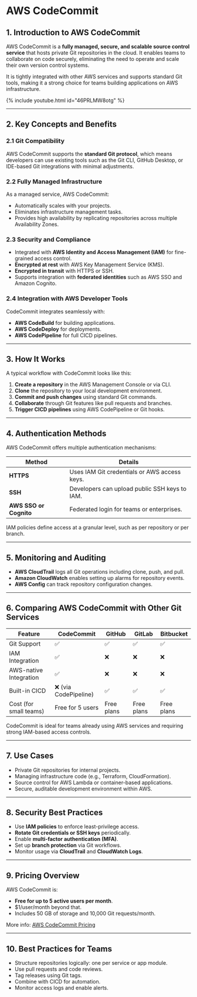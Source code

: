 # **AWS CodeCommit**

## 1. Introduction to AWS CodeCommit

AWS CodeCommit is a **fully managed, secure, and scalable source control service** that hosts private Git repositories in the cloud. It enables teams to collaborate on code securely, eliminating the need to operate and scale their own version control systems.

It is tightly integrated with other AWS services and supports standard Git tools, making it a strong choice for teams building applications on AWS infrastructure.


{% include youtube.html id="46PRLMW8otg" %}

---

## 2. Key Concepts and Benefits

### 2.1 Git Compatibility

AWS CodeCommit supports the **standard Git protocol**, which means developers can use existing tools such as the Git CLI, GitHub Desktop, or IDE-based Git integrations with minimal adjustments.

### 2.2 Fully Managed Infrastructure

As a managed service, AWS CodeCommit:
- Automatically scales with your projects.
- Eliminates infrastructure management tasks.
- Provides high availability by replicating repositories across multiple Availability Zones.

### 2.3 Security and Compliance

- Integrated with **AWS Identity and Access Management (IAM)** for fine-grained access control.
- **Encrypted at rest** with AWS Key Management Service (KMS).
- **Encrypted in transit** with HTTPS or SSH.
- Supports integration with **federated identities** such as AWS SSO and Amazon Cognito.

### 2.4 Integration with AWS Developer Tools

CodeCommit integrates seamlessly with:
- **AWS CodeBuild** for building applications.
- **AWS CodeDeploy** for deployments.
- **AWS CodePipeline** for full CICD pipelines.

---

## 3. How It Works

A typical workflow with CodeCommit looks like this:

1. **Create a repository** in the AWS Management Console or via CLI.
2. **Clone** the repository to your local development environment.
3. **Commit and push changes** using standard Git commands.
4. **Collaborate** through Git features like pull requests and branches.
5. **Trigger CICD pipelines** using AWS CodePipeline or Git hooks.

---

## 4. Authentication Methods

AWS CodeCommit offers multiple authentication mechanisms:

| Method      | Details |
|-------------|---------|
| **HTTPS**   | Uses IAM Git credentials or AWS access keys. |
| **SSH**     | Developers can upload public SSH keys to IAM. |
| **AWS SSO or Cognito** | Federated login for teams or enterprises. |

IAM policies define access at a granular level, such as per repository or per branch.

---

## 5. Monitoring and Auditing

- **AWS CloudTrail** logs all Git operations including clone, push, and pull.
- **Amazon CloudWatch** enables setting up alarms for repository events.
- **AWS Config** can track repository configuration changes.

---

## 6. Comparing AWS CodeCommit with Other Git Services

| Feature                     | CodeCommit      | GitHub          | GitLab           | Bitbucket        |
|----------------------------|------------------|------------------|------------------|------------------|
| Git Support                | ✅               | ✅               | ✅                | ✅               |
| IAM Integration            | ✅               | ❌               | ❌                | ❌               |
| AWS-native Integration     | ✅               | ❌               | ❌                | ❌               |
| Built-in CICD             | ❌ (via CodePipeline) | ✅           | ✅                | ✅               |
| Cost (for small teams)     | Free for 5 users | Free plans       | Free plans        | Free plans       |

CodeCommit is ideal for teams already using AWS services and requiring strong IAM-based access controls.

---

## 7. Use Cases

- Private Git repositories for internal projects.
- Managing infrastructure code (e.g., Terraform, CloudFormation).
- Source control for AWS Lambda or container-based applications.
- Secure, auditable development environment within AWS.

---

## 8. Security Best Practices

- Use **IAM policies** to enforce least-privilege access.
- **Rotate Git credentials or SSH keys** periodically.
- Enable **multi-factor authentication (MFA)**.
- Set up **branch protection** via Git workflows.
- Monitor usage via **CloudTrail** and **CloudWatch Logs**.

---

## 9. Pricing Overview

AWS CodeCommit is:
- **Free for up to 5 active users per month**.
- $1/user/month beyond that.
- Includes 50 GB of storage and 10,000 Git requests/month.

More info: [AWS CodeCommit Pricing](https://aws.amazon.com/codecommit/pricing/)

---

## **10. Best Practices for Teams**

- Structure repositories logically: one per service or app module.
- Use pull requests and code reviews.
- Tag releases using Git tags.
- Combine with CICD for automation.
- Monitor access logs and enable alerts.